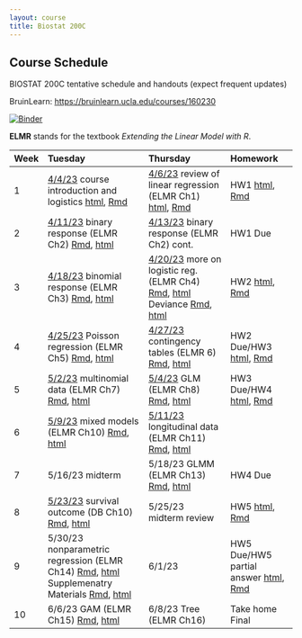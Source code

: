 ```yaml
---
layout: course
title: Biostat 200C
---
```


## Course Schedule

BIOSTAT 200C tentative schedule and handouts (expect frequent updates)

BruinLearn: <https://bruinlearn.ucla.edu/courses/160230>

[![Binder](https://mybinder.org/badge_logo.svg)](https://mybinder.org/v2/gh/ucla-biostat-200c/2023spring/master?urlpath=rstudio)

**ELMR** stands for the textbook _Extending the Linear Model with R_. 

| Week | Tuesday | Thursday | Homework |  
|:-----------|:----------------------|:------------------------|:------------|  
| 1 |[4/4/23](https://ucla-biostat-200c.github.io/2023spring/biostat200cspring2023/2023/04/04/week1-day1.html) course introduction and logistics [html](../slides/01-intro/intro.html), [Rmd](https://raw.githubusercontent.com/ucla-biostat-200c/2023spring/master/slides/01-intro/intro.Rmd) | [4/6/23](https://ucla-biostat-200c.github.io/2023spring/biostat200cspring2023/2023/04/06/week1-day2.html) review of linear regression (ELMR Ch1) [html](../slides/02-lm/lm.html), [Rmd](https://raw.githubusercontent.com/ucla-biostat-200c/2023spring/master/slides/02-lm/lm.Rmd) | HW1 [html](../hw/hw1.html), [Rmd](https://raw.githubusercontent.com/ucla-biostat-200c/2023spring/master/hw/hw1.Rmd) |  
| 2 | [4/11/23](https://ucla-biostat-200c.github.io/2023spring/biostat200cspring2023/2023/04/11/week2-day1.html) binary response (ELMR Ch2) [Rmd](https://raw.githubusercontent.com/ucla-biostat-200c/2023spring/master/slides/03-binary/binary.Rmd), [html](../slides/03-binary/binary.html) | [4/13/23](https://ucla-biostat-200c.github.io/2023spring/biostat200cspring2023/2023/04/13/week2-day2.html) binary response (ELMR Ch2) cont.|HW1 Due |  
| 3 | [4/18/23](https://ucla-biostat-200c.github.io/2023spring/biostat200cspring2023/2023/04/18/week3-day1.html) binomial response (ELMR Ch3) [Rmd](https://raw.githubusercontent.com/ucla-biostat-200c/2023spring/master/slides/04-binomial/binomial.Rmd), [html](../slides/04-binomial/binomial.html)  | [4/20/23](https://ucla-biostat-200c.github.io/2023spring/biostat200cspring2023/2023/04/20/week3-day2.html)  more on logistic reg. (ELMR Ch4) [Rmd](https://raw.githubusercontent.com/ucla-biostat-200c/2023spring/master/slides/05-otherlogistic/otherlogistic.Rmd), [html](../slides/05-otherlogistic/otherlogistic.html) Deviance [Rmd](https://raw.githubusercontent.com/ucla-biostat-200c/2023spring/master/slides/review/deviance.Rmd), [html](../slides/review/deviance.html) |HW2 [html](../hw/hw2.html), [Rmd](https://raw.githubusercontent.com/ucla-biostat-200c/2023spring/master/hw/hw2.Rmd) |  
| 4 | [4/25/23](https://ucla-biostat-200c.github.io/2023spring/biostat200cspring2023/2023/04/25/week4-day1.html) Poisson regression (ELMR Ch5) [Rmd](https://raw.githubusercontent.com/ucla-biostat-200c/2023spring/master/slides/06-count/count.Rmd), [html](../slides/06-count/count.html)| [4/27/23](https://ucla-biostat-200c.github.io/2023spring/biostat200cspring2023/2023/04/27/week4-day2.html)  contingency tables (ELMR 6) [Rmd](https://raw.githubusercontent.com/ucla-biostat-200c/2023spring/master/slides/07-ctable/ctable.Rmd), [html](../slides/07-ctable/ctable.html) | HW2 Due/HW3 [html](../hw/hw3.html), [Rmd](https://raw.githubusercontent.com/ucla-biostat-200c/2023spring/master/hw/hw3.Rmd)|  
| 5 | [5/2/23](https://ucla-biostat-200c.github.io/2023spring/biostat200cspring2023/2023/05/02/week5-day1.html) multinomial data (ELMR Ch7) [Rmd](https://raw.githubusercontent.com/ucla-biostat-200c/2023spring/master/slides/08-multinomial/multinomial.Rmd), [html](../slides/08-multinomial/multinomial.html)  | [5/4/23](https://ucla-biostat-200c.github.io/2023spring/biostat200cspring2023/2023/05/04/week5-day2.html) GLM (ELMR Ch8) [Rmd](https://raw.githubusercontent.com/ucla-biostat-200c/2023spring/master/slides/09-glm/glm.Rmd), [html](../slides/09-glm/glm.html)  | HW3 Due/HW4 [html](../hw/hw4.html), [Rmd](https://raw.githubusercontent.com/ucla-biostat-200c/2023spring/master/hw/hw4.Rmd)|  
| 6 | [5/9/23](https://ucla-biostat-200c.github.io/2023spring/biostat200cspring2023/2023/05/09/week6-day1.html)  mixed models (ELMR Ch10) [Rmd](https://raw.githubusercontent.com/ucla-biostat-200c/2023spring/master/slides/11-randeff/randeff.Rmd), [html](../slides/11-randeff/randeff.html)   | [5/11/23](https://ucla-biostat-200c.github.io/2023spring/biostat200cspring2023/2023/05/11/week6-day2.html) longitudinal data (ELMR Ch11) [Rmd](https://raw.githubusercontent.com/ucla-biostat-200c/2023spring/master/slides/12-long/long.Rmd), [html](../slides/12-long/long.html)  |  |  
| 7 | 5/16/23 midterm     | 5/18/23  GLMM (ELMR Ch13) [Rmd](https://raw.githubusercontent.com/ucla-biostat-200c/2023spring/master/slides/13-glmm/glmm.Rmd), [html](../slides/13-glmm/glmm.html) | HW4 Due | 
| 8 | [5/23/23](https://ucla-biostat-200c.github.io/2023spring/biostat200cspring2023/2023/05/23/week8-day1.html) survival outcome (DB Ch10) [Rmd](https://raw.githubusercontent.com/ucla-biostat-200c/2023spring/master/slides/10-survival/survival.Rmd), [html](../slides/10-survival/survival.html)  | 5/25/23  midterm review  | HW5 [html](../hw/hw5.html), [Rmd](https://raw.githubusercontent.com/ucla-biostat-200c/2023spring/master/hw/hw5.Rmd)|
| 9 |  5/30/23  nonparametric regression (ELMR Ch14) [Rmd](https://raw.githubusercontent.com/ucla-biostat-200c/2023spring/master/slides/14-np/np.Rmd), [html](../slides/14-np/np.html) Supplemenatry Materials [Rmd](https://raw.githubusercontent.com/ucla-biostat-200c/2023spring/master/slides/14-np/nonlinear.Rmd), [html](../slides/14-np/nonlinear.html)| 6/1/23   | HW5 Due/HW5 partial answer [html](../hw/hw5sol.html), [Rmd](https://raw.githubusercontent.com/ucla-biostat-200c/2023spring/master/hw/hw5sol.Rmd)| 
| 10 | 6/6/23  GAM (ELMR Ch15) [Rmd](https://raw.githubusercontent.com/ucla-biostat-200c/2023spring/master/slides/15-gam/gam.Rmd), [html](../slides/15-gam/gam.html)  | 6/8/23 Tree (ELMR Ch16) |Take home Final | 

<!--
| 3 | 4/14 binomial response (ELMR 3) \[[Rmd](https://raw.githubusercontent.com/ucla-biostat-200c-2020spring/ucla-biostat-200c-2020spring.github.io/master/slides/04-binomial/binomial.Rmd), [html](../slides/04-binomial/binomial.html)\]  | [4/16](https://ucla-biostat-200c-2020spring.github.io/biostat200cspring2020/2020/04/16/week3-day2.html) more on logistic reg. (ELMR 4) \[[Rmd](https://raw.githubusercontent.com/ucla-biostat-200c-2020spring/ucla-biostat-200c-2020spring.github.io/master/slides/05-otherlogistic/otherlogistic.Rmd), [html](../slides/05-otherlogistic/otherlogistic.html)\] | HW2 \[[Rmd](https://raw.githubusercontent.com/ucla-biostat-200c-2020spring/ucla-biostat-200c-2020spring.github.io/master/hw/hw2/hw2.Rmd), [html](../hw/hw2/hw2.html)\] |  
| 4 | [4/21](https://ucla-biostat-200c-2020spring.github.io/biostat200cspring2020/2020/04/21/week4-day1.html) Poisson regression (ELMR 5) \[[Rmd](https://raw.githubusercontent.com/ucla-biostat-200c-2020spring/ucla-biostat-200c-2020spring.github.io/master/slides/06-count/count.Rmd), [html](../slides/06-count/count.html)\] | [4/23](https://ucla-biostat-200c-2020spring.github.io/biostat200cspring2020/2020/04/23/week4-day2.html) contingency tables (ELMR 6) \[[Rmd](https://raw.githubusercontent.com/ucla-biostat-200c-2020spring/ucla-biostat-200c-2020spring.github.io/master/slides/07-ctable/ctable.Rmd), [html](../slides/07-ctable/ctable.html)\] | |  
| 5 | [4/28](https://ucla-biostat-200c-2020spring.github.io/biostat200cspring2020/2020/04/28/week5-day1.html) multinomial data (ELMR 7) \[[Rmd](https://raw.githubusercontent.com/ucla-biostat-200c-2020spring/ucla-biostat-200c-2020spring.github.io/master/slides/08-multinomial/multinomial.Rmd), [html](../slides/08-multinomial/multinomial.html)\] | [4/30](https://ucla-biostat-200c-2020spring.github.io/biostat200cspring2020/2020/04/30/week5-day2.html) GLM (ELMR 8) \[[Rmd](https://raw.githubusercontent.com/ucla-biostat-200c-2020spring/ucla-biostat-200c-2020spring.github.io/master/slides/09-glm/glm.Rmd), [html](../slides/09-glm/glm.html)\] | HW3 \[[Rmd](https://raw.githubusercontent.com/ucla-biostat-200c-2020spring/ucla-biostat-200c-2020spring.github.io/master/hw/hw3/hw3.Rmd), [html](../hw/hw3/hw3.html)\] |  
| 6 | [5/5](https://ucla-biostat-200c-2020spring.github.io/biostat200cspring2020/2020/05/05/week6-day1.html) survival outcome (DB 10) \[[Rmd](https://raw.githubusercontent.com/ucla-biostat-200c-2020spring/ucla-biostat-200c-2020spring.github.io/master/slides/10-survival/survival.Rmd), [html](../slides/10-survival/survival.html)\] | 5/7 mixed models (ELMR 10)  \[[Rmd](https://raw.githubusercontent.com/ucla-biostat-200c-2020spring/ucla-biostat-200c-2020spring.github.io/master/slides/11-randeff/randeff.Rmd), [html](../slides/11-randeff/randeff.html)\] | |  
| 7 | 5/12 | 5/14 midterm | HW4 \[[Rmd](https://raw.githubusercontent.com/ucla-biostat-200c-2020spring/ucla-biostat-200c-2020spring.github.io/master/hw/hw4/hw4.Rmd), [html](../hw/hw4/hw4.html)\] |   
| 8 | [5/19](https://ucla-biostat-200c-2020spring.github.io/biostat200cspring2020/2020/05/19/week8-day1.html) longitudinal data (ELMR 11)  \[[Rmd](https://raw.githubusercontent.com/ucla-biostat-200c-2020spring/ucla-biostat-200c-2020spring.github.io/master/slides/12-long/long.Rmd), [html](../slides/12-long/long.html)\] | [5/21](https://ucla-biostat-200c-2020spring.github.io/biostat200cspring2020/2020/05/21/week8-day2.html) GLMM (ELMR 13) \[[Rmd](https://raw.githubusercontent.com/ucla-biostat-200c-2020spring/ucla-biostat-200c-2020spring.github.io/master/slides/13-glmm/glmm.Rmd), [html](../slides/13-glmm/glmm.html)\] |  |   
| 9 | [5/26](https://ucla-biostat-200c-2020spring.github.io/biostat200cspring2020/2020/05/26/week9-day1.html) midterm review | [5/28](https://ucla-biostat-200c-2020spring.github.io/biostat200cspring2020/2020/05/28/week9-day2.html) HW4 hints |  |  
| 10 | [6/2](https://ucla-biostat-200c-2020spring.github.io/biostat200cspring2020/2020/06/02/week10-day1.html) nonparametric regression (ELMR 14) \[[Rmd](https://raw.githubusercontent.com/ucla-biostat-200c-2020spring/ucla-biostat-200c-2020spring.github.io/master/slides/14-np/np.Rmd), [html](../slides/14-np/np.html)\] | [6/4](https://ucla-biostat-200c-2020spring.github.io/biostat200cspring2020/2020/06/04/week10-day2.html) GAM (ELMR 15) \[[Rmd](https://raw.githubusercontent.com/ucla-biostat-200c-2020spring/ucla-biostat-200c-2020spring.github.io/master/slides/15-gam/gam.Rmd), [html](../slides/15-gam/gam.html)\] | final \[[Rmd](https://raw.githubusercontent.com/ucla-biostat-200c-2020spring/ucla-biostat-200c-2020spring.github.io/master/slides/final/200c_final.Rmd), [html](../slides/final/200c_final.html)\] |  
-->
